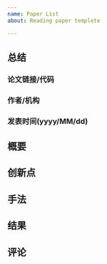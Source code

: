 ```yaml
---
name: Paper List
about: Reading paper templete

---
```


## 总结


### 论文链接/代码

### 作者/机构

### 发表时间(yyyy/MM/dd)

## 概要

## 创新点

## 手法

## 结果

## 评论
